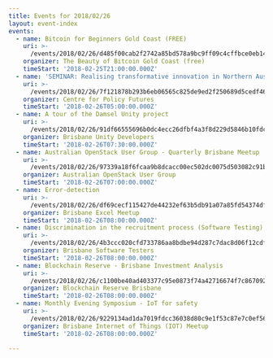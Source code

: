 ```yaml
---
title: Events for 2018/02/26
layout: event-index
events:
  - name: Bitcoin for Beginners Gold Coast (FREE)
    uri: >-
      /events/2018/02/26/d485f00cab2f2742a85bd578a9bc9ff09c4cffbce0eb14b1e5231a139dfe459a
    organizer: The Beauty of Bitcoin Gold Coast (free)
    timeStart: '2018-02-25T21:00:00.000Z'
  - name: 'SEMINAR: Realising transformative innovation in Northern Australia'
    uri: >-
      /events/2018/02/26/7f121878b293b6eb06565c825de9ed2f250689d5cedf461719fa6b0253468a7e
    organizer: Centre for Policy Futures
    timeStart: '2018-02-26T05:00:00.000Z'
  - name: A tour of the Damsel Unity project
    uri: >-
      /events/2018/02/26/91df66555696b0dc4ecc26dfbf4a3f8d229d5846b10fdc37f3a3d4a85781086a
    organizer: Brisbane Unity Developers
    timeStart: '2018-02-26T07:30:00.000Z'
  - name: Australian OpenStack User Group - Quarterly Brisbane Meetup
    uri: >-
      /events/2018/02/26/97339a18f6fcaa9b8dcacc00ec502dc0075d503082c91bf1deb7065422df8457
    organizer: Australian OpenStack User Group
    timeStart: '2018-02-26T07:00:00.000Z'
  - name: Error-detection
    uri: >-
      /events/2018/02/26/df69cecf115427de44232ef63b5db91a07a85fd54374dfe6b6232f26eb0f5f27
    organizer: Brisbane Excel Meetup
    timeStart: '2018-02-26T08:00:00.000Z'
  - name: Discrimination in the recruitment process (Software Testing)
    uri: >-
      /events/2018/02/26/4b3ccc020cfd733786aa8bdbe94d287c7dac8d06f12cdf02a7ba6aa752ef6ca7
    organizer: Brisbane Software Testers
    timeStart: '2018-02-26T08:00:00.000Z'
  - name: Blockchain Reserve - Brisbane Investment Analysis
    uri: >-
      /events/2018/02/26/c1100be40ad403377c95e0873f74a42716674f7c8670924368ffed3f4a1e15d1
    organizer: Blockchain Reserve Brisbane
    timeStart: '2018-02-26T08:00:00.000Z'
  - name: Monthly Evening Symposium - IoT for safety
    uri: >-
      /events/2018/02/26/9229134ad1da7019fdcc36038d80c9e1f53c87e7c0ef5687b6633f238bbe7e7c
    organizer: Brisbane Internet of Things (IOT) Meetup
    timeStart: '2018-02-26T08:00:00.000Z'

---
```

